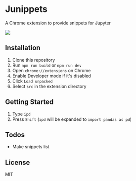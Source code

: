 # Junippets

A Chrome extension to provide snippets for Jupyter

<kbd>
  <img src="https://user-images.githubusercontent.com/17039389/60017754-7ad44980-96c4-11e9-8ff4-8a680ff393fd.gif">
</kbd>

## Installation

1. Clone this repository
1. Run `npm run build` or `npm run dev`
1. Open `chrome://extensions` on Chrome
1. Enable Developer mode if it's disabled
1. Click `Load unpacked`
1. Select `src` in the extension directory

## Getting Started

1. Type `ipd`
2. Press `Shift` (`ipd` will be expanded to `import pandas as pd`)

## Todos

- Make snippets list

## License

MIT
